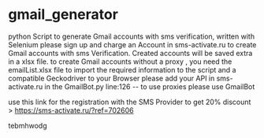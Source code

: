 # gmail_generator
python Script to generate Gmail accounts with sms verification, written with Selenium
please sign up and charge an Account in sms-activate.ru to create Gmail accounts with sms Verification. 
Created accounts will be saved extra in a xlsx file.
to create Gmail accounts without a proxy , you need the emailList.xlsx file to import the required information to the script  and a compatible Geckodriver to your Browser
please add your API in sms-activate.ru in the GmailBot.py line:126
-- to use proxies please use GmailBot

use this link for the registration with the SMS Provider to get 20% discount > https://sms-activate.ru/?ref=702606

tebmhwodg